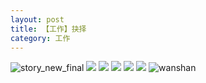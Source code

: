 ```yaml
---
layout: post
title: 【工作】抉择
category: 工作
---
```

![story_new_final](http://rdr022gcy.hd-bkt.clouddn.com/img/story_new_final_0322.png)
![](http://rdr022gcy.hd-bkt.clouddn.com/img/job-0316-2.png)
![](http://rdr022gcy.hd-bkt.clouddn.com/img/job-0316-3.png)
![](http://rdr022gcy.hd-bkt.clouddn.com/img/job-0316-4.png)
![](http://rdr022gcy.hd-bkt.clouddn.com/img/job-0316-1.png)
![](http://rdr022gcy.hd-bkt.clouddn.com/img/devops-0316-1.png)
![wanshan](http://rdr022gcy.hd-bkt.clouddn.com/img/wanshan.png)

  




